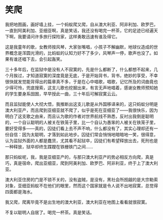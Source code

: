    

# 笑爬

我把地图画，画好墙上挂，一个蚂蚁爬又爬，自从澳大利亚、阿非利加、欧罗巴，一直到阿美利加、亚细亚啊，真是笑话，我还没有喝完一杯茶，它的足迹已经遍天下啊，我要请问许多旅行探险家，这样勇敢迅速有谁及得它。

这是我童年的歌，女教师按风琴，大家张嘴唱，小孩子不解幽默，地球仪造成的世界概念是浑圆光滑的，比蚂蚁的认知力好不了多少，风琴声一停，歌声也没了。如果有谁还唱下去，会引起轰笑。

三十多年后，在监狱中是没有人不寂寞的，先是什么都断了，什么都想不起来，几个月挨过，才知道寂寞的深度竟是无底，于是开始背书，背书，绝妙的享受，不幸很快就发觉能背得出的篇章真不多，于是在心中唱歌，唱歌，记忆所及的词曲竟也少得可怜，兜底搜索，这支儿歌也挖掘出来，有言无声地唱着，感谢女教师预知她的学生要身系囹圄，早早授此一曲，三十年后可解寂寞云云。

而且监狱能使人大彻大悟，我推断出这支儿歌是从外国移译来的，这只蚂蚁分明是澳大利亚产，而且爬到亚细亚就不爬了，似乎是死在亚细亚了——我很快乐，因为明白了这支歌之由来，而且认为歌的作者对世界航线不熟悉，反衬出我倒是聪明的，一个自认聪明的人被关在铁笼子里，比一个自认为愚笨的人被关在铁笼子里，要好受得多——真的，囚徒们看上去不声不响，什么都没有了，其实心理却还有一份自信：因为太聪明，才落到如此地步。囚徒们常会悄悄地暗暗地一笑，很得意，认为监狱外面的人都是蠢货，尤其看不起狱卒，囚徒们有希望释放出去，死刑也是一种释放，狱卒却终生蹀躞在铁栅铁门之间……

那只蚂蚁呢，我，我是亚细亚产的，与那只澳大利亚产的势必相反方向爬，真是巧，真是宿命，爬出亚细亚，爬到阿美利加、欧罗巴、阿非利亚，终于上了澳大利亚。

澳大利亚住房的门是不锁不关的，没有盗贼，是没有，黑社会所觊觎的是大宗勒索对象，亚细亚蚂蚁不在他们的眼里，然而这个国家就是令人说不出地寂寞，总觉得四面都是海水。

我又爬，爬离毕竟不是出生地的澳大利亚，澳大利亚在地图上看看就很寂寞。

不复以聪明人自居了。喝完一杯茶。真是笑话。